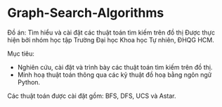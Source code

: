 # Graph-Search-Algorithms
Đồ án: Tìm hiểu và cài đặt các thuật toán tìm kiếm trên đồ thị
Được thực hiện bởi nhóm học tập Trường Đại học Khoa học Tự nhiên, ĐHQG HCM.

Mục tiêu:
- Nghiên cứu, cài đặt và trình bày các thuật toán tìm kiếm trên đồ thị.
- Minh hoạ thuật toán thông qua các kỹ thuật đồ hoạ bằng ngôn ngữ Python.

Các thuật toán được cài đặt gồm: BFS, DFS, UCS và Astar.
